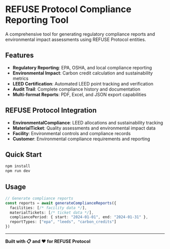 # REFUSE Protocol Compliance Reporting Tool

A comprehensive tool for generating regulatory compliance reports and environmental impact assessments using REFUSE Protocol entities.

## Features

- **Regulatory Reporting**: EPA, OSHA, and local compliance reporting
- **Environmental Impact**: Carbon credit calculation and sustainability metrics  
- **LEED Certification**: Automated LEED point tracking and verification
- **Audit Trail**: Complete compliance history and documentation
- **Multi-format Reports**: PDF, Excel, and JSON export capabilities

## REFUSE Protocol Integration

- **EnvironmentalCompliance**: LEED allocations and sustainability tracking
- **MaterialTicket**: Quality assessments and environmental impact data
- **Facility**: Environmental controls and compliance records
- **Customer**: Environmental compliance requirements and reporting

## Quick Start

```bash
npm install
npm run dev
```

## Usage

```typescript
// Generate compliance reports
const reports = await generateComplianceReports({
  facilities: [/* facility data */],
  materialTickets: [/* ticket data */],
  compliancePeriod: { start: "2024-01-01", end: "2024-01-31" },
  reportTypes: ["epa", "leeds", "carbon_credits"]
})
```

---

**Built with 📋 and ❤️ for REFUSE Protocol**
